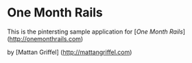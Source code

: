 # One Month Rails

This is the pintersting sample application for
[*One Month Rails*] (http://onemonthrails.com)

by [Mattan Griffel] (http://mattangriffel.com)
